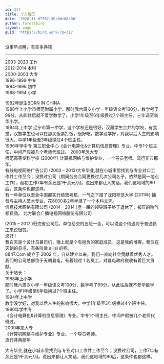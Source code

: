 ```yaml
---
id: 317
title: 个人履历
date: '2020-11-07T07:30:00+08:00'
author: forestbird
layout: page
guid: 'https://bird.work/?p=317'
---
```


没事早点睡，有空多挣钱

---

2003-2023 工作  
2012-2014 本科  
2000-2003 大专  
1996-1999 中专  
1994-1996 初中  
1988-1994 小学

1982年诞生BORN IN CHINA  
1988年上小学市师范附属小学，那时我六周岁小学一年级语文考100分，数学考了99分。从此往后就不爱学数学了。小学1年级至6年级换过7个班主任。三年调至新华小学。  
1994年上中学 辽宁市第一中学，这个学校还是很好，汉藏学生合并的学校，有食堂，汉族学生也可以在那买饭票打饭，很好吃。数学没学好，对我以后人生的影响很大。中学1年级至3年级换过4个班主任。  
1996年学中专 第三职业中心《会计电算化&amp;计算机信息管理》专业。中专1个班主任，中间产假被几个老师代班过。 2000年念大专  
师范高等专科学校 (2000年) 计算机网络与维护专业，一个导员老师。流行非典那年。  
有线电视网络广告公司 (2003 – 2013)大专毕业,就在小城市里找到与专业对口工作并工作至今；没换过公司（期间劳务合同更换过几次公司名子，依然是同一地点工作），起初工作7年有余还是1千余元/月。说出来都让人笑话，我们这地域的80后，这条件也都这样。  
有一年单位以至全中国都实行绩效考核，一气之下报了沈阳师范大学 (2011年) 播音与主持人艺术专业，花8000多2年半混了一个本科文凭。  
信息技术网络有限公司 (2014 – 2014 )老一届的领导班子终于退休了，被压的喘气都费劲。 北方联合广播电视网络股份有限公司

(2015 – 2017 )归完省公司后，单位给交的五险一金，可以说这个待遇对于普通员工来说很赞。  
您好！  
我白天是个设计员兼司机，晚上就是个有抱负的家庭成员，这是我的博客。我住在天朝的县屯，有条叫做 ailisi 的狗。  
8847.Com 成立于 2002 年，自从建立以来，我们一直向社会贡献着优秀人才。我们的公司总部位于天朝县屯，有着超过 1 名员工，对县屯政府税收有着巨大贡献。  
关于站长：  
1988年上小学  
那时我六周岁小学一年级语文考100分，数学考了99分。从此往后就不爱学数学了。小学1年级至6年级换过7个班主任。  
1994年上中学  
数学没学好，对我以后人生的影响很大。中学1年级至3年级换过4个班主任。  
1996年学中专  
《会计电算化&amp;计算机信息管理》专业。中专1个班主任，中间产假被几个老师代班过。  
2000年念大专  
《计算机网络与维护专业》专业。一个导员老师。  
流行非典那年

大专毕业,就在小城市里找到与专业对口工作并工作至今；没换过公司，工作7年有余还是1千余元/月。说出来都让人笑话，我们这地域的80后，这条件也都这样。
